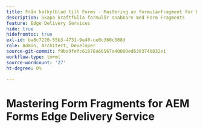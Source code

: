 ```yaml
---
title: Från kalkylblad till Forms - Mastering av formulärfragment för Edge Delivery Forms
description: Skapa kraftfulla formulär snabbare med Form Fragments
feature: Edge Delivery Services
hide: true
hidefromtoc: true
exl-id: ba8c7220-55b3-4731-9e40-ce0c360c508d
role: Admin, Architect, Developer
source-git-commit: f9ba9fefc61876a60567a40000ed6303740032e1
workflow-type: tm+mt
source-wordcount: '27'
ht-degree: 0%

---
```


# Mastering Form Fragments for AEM Forms Edge Delivery Service
